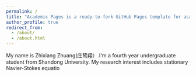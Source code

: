 ```yaml
---
permalink: /
title: "Academic Pages is a ready-to-fork GitHub Pages template for academic personal websites"
author_profile: true
redirect_from: 
  - /about/
  - /about.html
---
```


My name is Zhixiang Zhuang(庄鸷翔）.I'm a fourth year undergraduate student from Shandong University. My research interest includes stationary Navier-Stokes equatio

